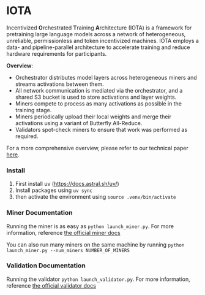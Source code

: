 # IOTA

**I**ncentivized **O**rchestrated **T**raining **A**rchitecture (IOTA) is a framework for pretraining large language models across a network of heterogeneous, unreliable, permissionless and token incentivized machines. IOTA employs a data- and pipeline-parallel architecture to accelerate training and reduce hardware requirements for participants.

**Overview**:
- Orchestrator distributes model layers across heterogeneous miners and streams activations between them.
- All network communication is mediated via the orchestrator, and a shared S3 bucket is used to store activations and layer weights.
- Miners compete to process as many activations as possible in the training stage.
- Miners periodically upload their local weights and merge their activations using a variant of Butterfly All-Reduce.
- Validators spot-check miners to ensure that work was performed as required.

For a more comprehensive overview, please refer to our technical paper [here](https://www.macrocosmos.ai/research/iota_primer.pdf).

### Install
1. First install uv (https://docs.astral.sh/uv/)
2. Install packages using `uv sync`
3. then activate the environment using `source .venv/bin/activate`

### Miner Documentation
Running the miner is as easy as `python launch_miner.py`. For more information, reference [the official miner docs](https://docs.macrocosmos.ai/subnets/subnet-9-pre-training/subnet-9-iota-mining-setup-guide)

You can also run many miners on the same machine by running `python launch_miner.py --num_miners NUMBER_OF_MINERS`

### Validation Documentation
Running the validator `python launch_validator.py`. For more information, reference [the official validator docs](https://docs.macrocosmos.ai/subnets/subnet-9-pre-training/subnet-9-validating)

